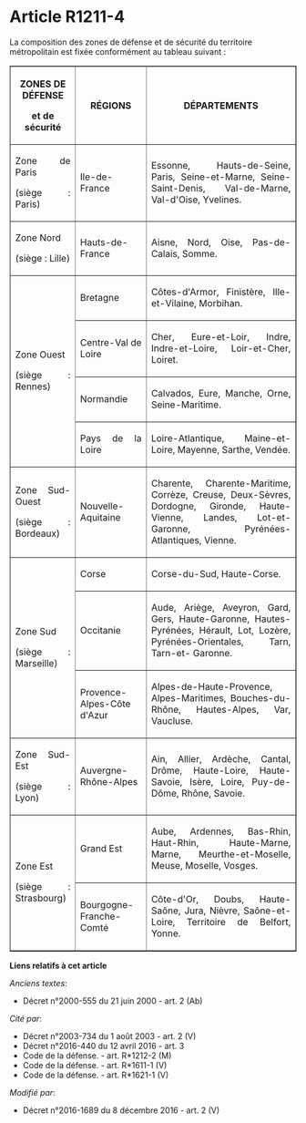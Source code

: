 # Article R1211-4

La composition des zones de défense et de sécurité du territoire métropolitain est fixée conformément au tableau suivant :

<table border="1">
  <tbody>
    <tr>
      <th>

ZONES DE DÉFENSE

et de sécurité

</th>
      <th>

RÉGIONS</th>
      <th>

DÉPARTEMENTS</th>
    </tr>
    <tr>
      <td align="justify">

Zone de Paris

(siège : Paris)

</td>
      <td align="justify">

Ile-de-France</td>
      <td align="justify">

Essonne, Hauts-de-Seine, Paris, Seine-et-Marne, Seine-Saint-Denis, Val-de-Marne, Val-d'Oise, Yvelines.</td>
    </tr>
    <tr>
      <td align="justify">

Zone Nord

(siège : Lille)

</td>
      <td align="justify">

Hauts-de-France</td>
      <td align="justify">

Aisne, Nord, Oise, Pas-de-Calais, Somme.</td>
    </tr>
    <tr>
      <td align="justify" rowspan="4">

Zone Ouest

(siège : Rennes)

</td>
      <td align="justify">

Bretagne</td>
      <td align="justify">

Côtes-d'Armor, Finistère, Ille-et-Vilaine, Morbihan.</td>
    </tr>
    <tr>
      <td align="justify">

Centre-Val de Loire</td>
      <td align="justify">

Cher, Eure-et-Loir, Indre, Indre-et-Loire, Loir-et-Cher, Loiret.</td>
    </tr>
    <tr>
      <td align="justify">

Normandie</td>
      <td align="justify">

Calvados, Eure, Manche, Orne, Seine-Maritime.</td>
    </tr>
    <tr>
      <td align="justify">

Pays de la Loire</td>
      <td align="justify">

Loire-Atlantique, Maine-et-Loire, Mayenne, Sarthe, Vendée.</td>
    </tr>
    <tr>
      <td align="justify">

Zone Sud-Ouest

(siège : Bordeaux)

</td>
      <td align="justify">

Nouvelle-Aquitaine</td>
      <td align="justify">

Charente, Charente-Maritime, Corrèze, Creuse, Deux-Sèvres, Dordogne, Gironde, Haute-Vienne, Landes, Lot-et-Garonne, Pyrénées-
Atlantiques, Vienne.</td>
    </tr>
    <tr>
      <td rowspan="3" align="justify">

Zone Sud

(siège : Marseille)

</td>
      <td align="justify">

Corse</td>
      <td align="justify">

Corse-du-Sud, Haute-Corse.</td>
    </tr>
    <tr>
      <td align="justify">

Occitanie</td>
      <td align="justify">

Aude, Ariège, Aveyron, Gard, Gers, Haute-Garonne, Hautes-Pyrénées, Hérault, Lot, Lozère, Pyrénées-Orientales, Tarn, Tarn-et-
Garonne.</td>
    </tr>
    <tr>
      <td align="justify">

Provence-Alpes-Côte d'Azur</td>
      <td align="justify">

Alpes-de-Haute-Provence, Alpes-Maritimes, Bouches-du-Rhône, Hautes-Alpes, Var, Vaucluse.</td>
    </tr>
    <tr>
      <td align="justify">

Zone Sud-Est

(siège : Lyon)

</td>
      <td align="justify">

Auvergne-Rhône-Alpes</td>
      <td align="justify">

Ain, Allier, Ardèche, Cantal, Drôme, Haute-Loire, Haute-Savoie, Isère, Loire, Puy-de-Dôme, Rhône, Savoie.</td>
    </tr>
    <tr>
      <td rowspan="2" align="justify">

Zone Est

(siège : Strasbourg)

</td>
      <td align="justify">

Grand Est</td>
      <td align="justify">

Aube, Ardennes, Bas-Rhin, Haut-Rhin, Haute-Marne, Marne, Meurthe-et-Moselle, Meuse, Moselle, Vosges.</td>
    </tr>
    <tr>
      <td align="justify">

Bourgogne-Franche-Comté</td>
      <td align="justify">

Côte-d'Or, Doubs, Haute-Saône, Jura, Nièvre, Saône-et-Loire, Territoire de Belfort, Yonne.</td>
    </tr>
  </tbody>
</table>

**Liens relatifs à cet article**

_Anciens textes_:

  - Décret n°2000-555 du 21 juin 2000 - art. 2 (Ab)

_Cité par_:

  - Décret n°2003-734 du 1 août 2003 - art. 2 (V)
  - Décret n°2016-440 du 12 avril 2016 - art. 3
  - Code de la défense. - art. R*1212-2 (M)
  - Code de la défense. - art. R*1611-1 (V)
  - Code de la défense. - art. R*1621-1 (V)

_Modifié par_:

  - Décret n°2016-1689 du 8 décembre 2016 - art. 2 (V)
